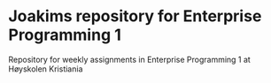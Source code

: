 # Joakims repository for Enterprise Programming 1
Repository for weekly assignments in Enterprise Programming 1 at Høyskolen Kristiania